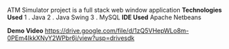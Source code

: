 ATM Simulator project is a full stack web window application
**Technologies Used**
1 . Java 
2 . Java Swing
3 . MySQL
**IDE Used** 
Apache Netbeans

**Demo Video**
https://drive.google.com/file/d/1zQ5VHepWLo8m-0PEm4IkkXNyY2WPbr6j/view?usp=drivesdk
